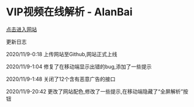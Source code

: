 # VIP视频在线解析 - AlanBai

[点击进入网站](https://bjm212501.github.io/vip-video-cracker/)

更新日志

2020/11/9-0:18 
上传网站至Github,网站正式上线

2020/11/9-1:04
修复了在移动端显示出错的bug,添加了一些提示

2020/11/9-1:48
关闭了12个含有恶意广告的接口

2020/11/9-20:42
更改了网站配色,修改了一些提示,在移动端隐藏了“全屏解析”按钮
